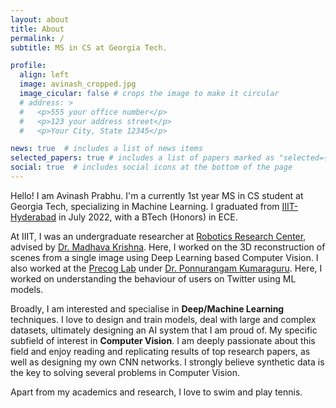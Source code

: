 ```yaml
---
layout: about
title: About
permalink: /
subtitle: MS in CS at Georgia Tech.

profile:
  align: left
  image: avinash_cropped.jpg
  image_cicular: false # crops the image to make it circular
  # address: >
  #   <p>555 your office number</p>
  #   <p>123 your address street</p>
  #   <p>Your City, State 12345</p>

news: true  # includes a list of news items
selected_papers: true # includes a list of papers marked as "selected={true}"
social: true  # includes social icons at the bottom of the page
---
```


Hello! I am Avinash Prabhu. I'm a currently 1st year MS in CS student at Georgia Tech, specializing in Machine Learning. I graduated from [IIIT-Hyderabad](https://www.iiit.ac.in/) in July 2022, with a BTech (Honors) in ECE.

At IIIT, I was an undergraduate researcher at [Robotics Research Center](https://robotics.iiit.ac.in/), advised by [Dr. Madhava Krishna](https://scholar.google.co.in/citations?user=QDuPGHwAAAAJ&hl=en). Here, I worked on the 3D reconstruction of scenes from a single image using Deep Learning based Computer Vision. I also worked at the [Precog Lab](https://precog.iiit.ac.in/) under [Dr. Ponnurangam Kumaraguru](https://scholar.google.com/citations?user=MfzQyP8AAAAJ&hl=en). Here, I worked on understanding the behaviour of users on Twitter using ML models. 

Broadly, I am interested and specialise in **Deep/Machine Learning** techniques. I love to design and train models, deal with large and complex datasets, ultimately designing an AI system that I am proud of. My specific subfield of interest in **Computer Vision**. I am deeply passionate about this field and enjoy reading and replicating results of top research papers, as well as designing my own CNN networks. I strongly believe synthetic data is the key to solving several problems in Computer Vision.

Apart from my academics and research, I love to swim and play tennis.

<!-- Write your biography here. Tell the world about yourself. Link to your favorite [subreddit](http://reddit.com). You can put a picture in, too. The code is already in, just name your picture `prof_pic.jpg` and put it in the `img/` folder.

Put your address / P.O. box / other info right below your picture. You can also disable any these elements by editing `profile` property of the YAML header of your `_pages/about.md`. Edit `_bibliography/papers.bib` and Jekyll will render your [publications page](/al-folio/publications/) automatically.

Link to your social media connections, too. This theme is set up to use [Font Awesome icons](http://fortawesome.github.io/Font-Awesome/) and [Academicons](https://jpswalsh.github.io/academicons/), like the ones below. Add your Facebook, Twitter, LinkedIn, Google Scholar, or just disable all of them. -->
